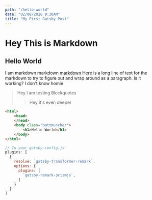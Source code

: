 ```yaml
---
path: "/hello-world"
date: "02/08/2020 9:30AM"
title: "My First Gatsby Post"
---
```


# Hey This is Markdown

## Hello World

I am markdown markdown [markdown](./secondPost)
Here is a long line of text for the markdown to try to figure out and wrap around as a paragraph. Is it working? I don't know homie
> Hey I am testing Blockquotes
> > Hey it's even deeper

```html
<html>
    <head>
    </head>
    <body class="buttmuncher">
        <h1>Hello World</h1>
    </body>
</html>

```
```javascript
// In your gatsby-config.js
plugins: [
  {
    resolve: `gatsby-transformer-remark`,
    options: {
      plugins: [
        `gatsby-remark-prismjs`,
      ]
    }
  }
]
```